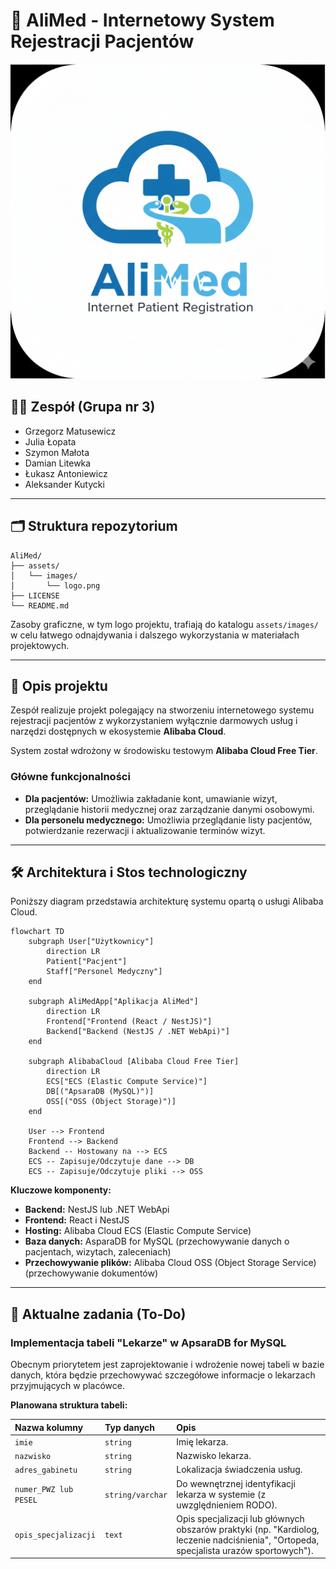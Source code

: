 # 🏥 AliMed - Internetowy System Rejestracji Pacjentów

![AliMed Logo](assets/images/logo.png)

## 👨‍💻 Zespół (Grupa nr 3)

  * Grzegorz Matusewicz
  * Julia Łopata
  * Szymon Małota
  * Damian Litewka
  * Łukasz Antoniewicz
  * Aleksander Kutycki

-----

## 🗂️ Struktura repozytorium

```
AliMed/
├── assets/
│   └── images/
│       └── logo.png
├── LICENSE
└── README.md
```

Zasoby graficzne, w tym logo projektu, trafiają do katalogu `assets/images/` w celu łatwego odnajdywania i dalszego wykorzystania w materiałach projektowych.

-----

## 🎯 Opis projektu

Zespół realizuje projekt polegający na stworzeniu internetowego systemu rejestracji pacjentów z wykorzystaniem wyłącznie darmowych usług i narzędzi dostępnych w ekosystemie **Alibaba Cloud**.

System został wdrożony w środowisku testowym **Alibaba Cloud Free Tier**.

### Główne funkcjonalności

  * **Dla pacjentów:** Umożliwia zakładanie kont, umawianie wizyt, przeglądanie historii medycznej oraz zarządzanie danymi osobowymi.
  * **Dla personelu medycznego:** Umożliwia przeglądanie listy pacjentów, potwierdzanie rezerwacji i aktualizowanie terminów wizyt.

-----

## 🛠️ Architektura i Stos technologiczny

Poniższy diagram przedstawia architekturę systemu opartą o usługi Alibaba Cloud.

```mermaid
flowchart TD
    subgraph User["Użytkownicy"]
        direction LR
        Patient["Pacjent"]
        Staff["Personel Medyczny"]
    end

    subgraph AliMedApp["Aplikacja AliMed"]
        direction LR
        Frontend["Frontend (React / NestJS)"]
        Backend["Backend (NestJS / .NET WebApi)"]
    end

    subgraph AlibabaCloud [Alibaba Cloud Free Tier]
        direction LR
        ECS["ECS (Elastic Compute Service)"]
        DB[("ApsaraDB (MySQL)")]
        OSS[("OSS (Object Storage)")]
    end

    User --> Frontend
    Frontend --> Backend
    Backend -- Hostowany na --> ECS
    ECS -- Zapisuje/Odczytuje dane --> DB
    ECS -- Zapisuje/Odczytuje pliki --> OSS
```

**Kluczowe komponenty:**

  * **Backend:** NestJS lub .NET WebApi
  * **Frontend:** React i NestJS
  * **Hosting:** Alibaba Cloud ECS (Elastic Compute Service)
  * **Baza danych:** AsparaDB for MySQL (przechowywanie danych o pacjentach, wizytach, zaleceniach)
  * **Przechowywanie plików:** Alibaba Cloud OSS (Object Storage Service) (przechowywanie dokumentów)

-----

## 🚧 Aktualne zadania (To-Do)

### Implementacja tabeli "Lekarze" w ApsaraDB for MySQL

Obecnym priorytetem jest zaprojektowanie i wdrożenie nowej tabeli w bazie danych, która będzie przechowywać szczegółowe informacje o lekarzach przyjmujących w placówce.

**Planowana struktura tabeli:**

| Nazwa kolumny | Typ danych | Opis |
| :--- | :--- | :--- |
| `imie` | `string` | Imię lekarza. |
| `nazwisko` | `string` | Nazwisko lekarza. |
| `adres_gabinetu` | `string` | Lokalizacja świadczenia usług. |
| `numer_PWZ lub PESEL` | `string/varchar` | Do wewnętrznej identyfikacji lekarza w systemie (z uwzględnieniem RODO). |
| `opis_specjalizacji` | `text` | Opis specjalizacji lub głównych obszarów praktyki (np. "Kardiolog, leczenie nadciśnienia", "Ortopeda, specjalista urazów sportowych"). |